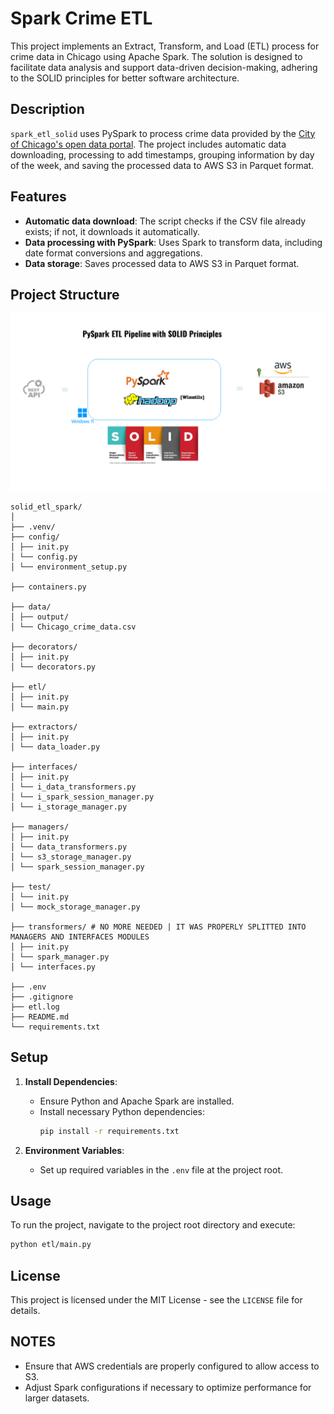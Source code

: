 # Spark Crime ETL

This project implements an Extract, Transform, and Load (ETL) process for crime data in Chicago using Apache Spark. The solution is designed to facilitate data analysis and support data-driven decision-making, adhering to the SOLID principles for better software architecture.

## Description

`spark_etl_solid` uses PySpark to process crime data provided by the [City of Chicago's open data portal](https://data.cityofchicago.org/Public-Safety/Crimes-2001-to-Present/ijzp-q8t2/about_data). The project includes automatic data downloading, processing to add timestamps, grouping information by day of the week, and saving the processed data to AWS S3 in Parquet format.

## Features

- **Automatic data download**: The script checks if the CSV file already exists; if not, it downloads it automatically.
- **Data processing with PySpark**: Uses Spark to transform data, including date format conversions and aggregations.
- **Data storage**: Saves processed data to AWS S3 in Parquet format.

## Project Structure
![Project_architecture.png](Assets/Project_architecture.png)
```
solid_etl_spark/
│
├── .venv/ 
├── config/ 
│ ├── init.py
│ └── config.py
│ └── environment_setup.py

├── containers.py

├── data/
│ ├── output/
│ └── Chicago_crime_data.csv

├── decorators/
│ ├── init.py
│ └── decorators.py

├── etl/ 
│ ├── init.py
│ └── main.py

├── extractors/
│ ├── init.py
│ └── data_loader.py

├── interfaces/
│ ├── init.py
│ └── i_data_transformers.py
│ └── i_spark_session_manager.py
│ └── i_storage_manager.py

├── managers/
│ ├── init.py
│ └── data_transformers.py
│ └── s3_storage_manager.py
│ └── spark_session_manager.py

├── test/
│ └── init.py
│ └── mock_storage_manager.py

├── transformers/ # NO MORE NEEDED | IT WAS PROPERLY SPLITTED INTO MANAGERS AND INTERFACES MODULES
│ ├── init.py
│ └── spark_manager.py
│ └── interfaces.py

├── .env 
├── .gitignore 
├── etl.log
├── README.md
└── requirements.txt
```

## Setup

1. **Install Dependencies**:
   - Ensure Python and Apache Spark are installed.
   - Install necessary Python dependencies:
     ```bash
     pip install -r requirements.txt
     ```

2. **Environment Variables**:
   - Set up required variables in the `.env` file at the project root.

## Usage

To run the project, navigate to the project root directory and execute:

```bash
python etl/main.py
```

## License

This project is licensed under the MIT License - see the `LICENSE` file for details.

## NOTES

- Ensure that AWS credentials are properly configured to allow access to S3.
- Adjust Spark configurations if necessary to optimize performance for larger datasets.

